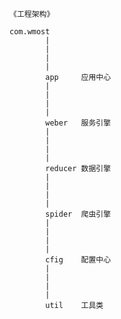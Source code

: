 	
	
	
	《工程架构》

	com.wmost
			|
			|
			|
			|
			app		应用中心
			|
			|
			|
			|
			weber	服务引擎
			|
			|
			|
			|
			reducer	数据引擎
			|
			|
			|
			|
			spider	爬虫引擎
			|
			|
			|
			|
			cfig	配置中心
			|
			|
			|
			|
			util	工具类
			
